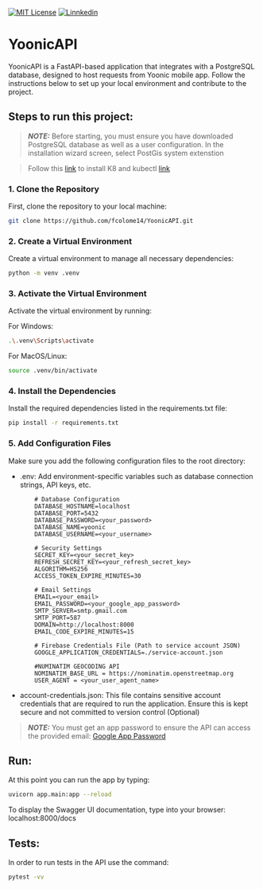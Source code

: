 [![MIT License](https://img.shields.io/github/license/fcolome14/yoonicapi.svg)](https://github.com/fcolome14/YoonicAPI?tab=MIT-1-ov-file)
[![Linnkedin](	https://img.shields.io/badge/LinkedIn-0077B5?style=for-the-badge&logo=linkedin&logoColor=white)](https://www.linkedin.com/in/fcolome/)

# YoonicAPI

YoonicAPI is a FastAPI-based application that integrates with a PostgreSQL database, designed to host requests from Yoonic mobile app. Follow the instructions below to set up your local environment and contribute to the project.

## Steps to run this project:

> **_NOTE:_**   Before starting, you must ensure you have downloaded PostgreSQL database as well as a user configuration. In the installation wizard screen, select PostGis system extenstion

> Follow this [link](https://minikube.sigs.k8s.io/docs/start/) to install K8 and kubectl [link](https://kubernetes.io/docs/tasks/tools/install-kubectl-linux/)

### 1. Clone the Repository
First, clone the repository to your local machine:

```bash
git clone https://github.com/fcolome14/YoonicAPI.git
```

### 2. Create a Virtual Environment
Create a virtual environment to manage all necessary dependencies:
```bash
python -m venv .venv
```
### 3. Activate the Virtual Environment
Activate the virtual environment by running:

For Windows:
```bash
.\.venv\Scripts\activate
```
For MacOS/Linux:
```bash
source .venv/bin/activate
```

### 4. Install the Dependencies
Install the required dependencies listed in the requirements.txt file:
```bash
pip install -r requirements.txt
```
### 5. Add Configuration Files
Make sure you add the following configuration files to the root directory:

- .env: Add environment-specific variables such as database connection strings, API keys, etc.

    ```env
        # Database Configuration
        DATABASE_HOSTNAME=localhost
        DATABASE_PORT=5432
        DATABASE_PASSWORD=<your_password>
        DATABASE_NAME=yoonic
        DATABASE_USERNAME=<your_username>
        
        # Security Settings
        SECRET_KEY=<your_secret_key>
        REFRESH_SECRET_KEY=<your_refresh_secret_key>
        ALGORITHM=HS256
        ACCESS_TOKEN_EXPIRE_MINUTES=30
        
        # Email Settings
        EMAIL=<your_email>
        EMAIL_PASSWORD=<your_google_app_password>
        SMTP_SERVER=smtp.gmail.com
        SMTP_PORT=587
        DOMAIN=http://localhost:8000
        EMAIL_CODE_EXPIRE_MINUTES=15
        
        # Firebase Credentials File (Path to service account JSON)
        GOOGLE_APPLICATION_CREDENTIALS=./service-account.json
        
        #NUMINATIM GEOCODING API
        NOMINATIM_BASE_URL = https://nominatim.openstreetmap.org
        USER_AGENT = <your_user_agent_name>
    ```

- account-credentials.json: This file contains sensitive account credentials that are required to run the application. Ensure this is kept secure and not committed to version control (Optional)

> **_NOTE:_**  You must get an app password to ensure the API can access the provided email:
[Google App Password](https://myaccount.google.com/apppasswords?rapt=AEjHL4NRAm5Hk99vE2WaFuM0K9kQpkbczwBR_W86n_u7-Emguk982gbEOerYl2rWj4SId6uR4U4R9zeqC-mV5CQdKpRStDty1RB9u8drKuy1qDPKr-0xAII)

## Run:
At this point you can run the app by typing:
```bash
uvicorn app.main:app --reload
```
To display the Swagger UI documentation, type into your browser: localhost:8000/docs

## Tests:
In order to run tests in the API use the command:
```bash
pytest -vv
```

